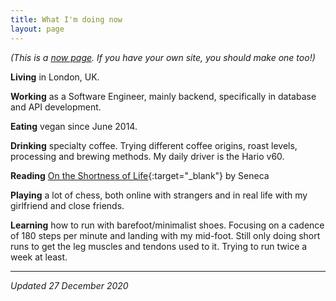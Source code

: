 ```yaml
---
title: What I'm doing now
layout: page
---
```


_(This is a [now page](https://nownownow.com/about). If you have your own site,
you should make one too!)_

**Living** in London, UK.

**Working** as a Software Engineer, mainly backend, specifically in database and
API development.

**Eating** vegan since June 2014.

**Drinking** specialty coffee. Trying different coffee origins, roast levels,
processing and brewing methods. My daily driver is the Hario v60.

**Reading** [On the Shortness of Life](https://amzn.to/3mLpgZi){:target="_blank"}
by Seneca

**Playing** a lot of chess, both online with strangers and in real life with my
girlfriend and close friends.

**Learning** how to run with barefoot/minimalist shoes. Focusing on a cadence of
180 steps per minute and landing with my mid-foot. Still only doing short runs
to get the leg muscles and tendons used to it. Trying to run twice a week at
least.

___

_Updated 27 December 2020_
